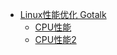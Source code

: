 - [Linux性能优化 Gotalk](/linux/gotalklinuxperformace/README.md)
    - [CPU性能](/linux/gotalklinuxperformace/stage1.md)
    - [CPU性能2](/linux/gotalklinuxperformace/stage2.md)

